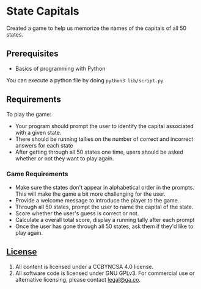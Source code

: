
# State Capitals

Created a game to help us memorize the names of the capitals of all 50 states.

## Prerequisites

- Basics of programming with Python

You can execute a python file by doing `python3 lib/script.py`

## Requirements

To play the game:

- Your program should prompt the user to identify the capital associated with a
  given state.
- There should be running tallies on the number of correct and incorrect answers
  for each state
- After getting through all 50 states one time, users should be asked whether or
  not they want to play again.

### Game Requirements

- Make sure the states don't appear in alphabetical order in the prompts. This
  will make the game a bit more challenging for the user.
- Provide a welcome message to introduce the player to the game.
- Through all 50 states, prompt the user to name the capital of the state.
- Score whether the user's guess is correct or not.
- Calculate a overall total score, display a running tally after each prompt
- Once the user has gone through all 50 states, ask them if they'd like to play
  again.

## [License](LICENSE)

1.  All content is licensed under a CC­BY­NC­SA 4.0 license.
1.  All software code is licensed under GNU GPLv3. For commercial use or
    alternative licensing, please contact legal@ga.co.
